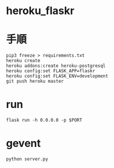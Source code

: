 # heroku_flaskr
# 手順
```
pip3 freeze > requirements.txt
heroku create
heroku addons:create heroku-postgresql
heroku config:set FLASK_APP=flaskr
heroku config:set FLASK_ENV=development
git push heroku master
```

# run
```
flask run -h 0.0.0.0 -p $PORT
```

# gevent
```
python server.py
```

